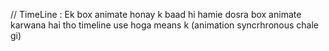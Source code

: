// TimeLine : Ek box animate honay k baad hi hamie dosra box animate karwana hai tho timeline use hoga
means k (animation syncrhronous chale gi)


